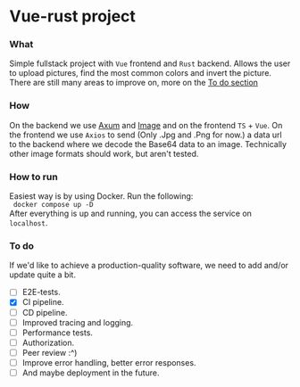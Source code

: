 # Vue-rust project  

### What  
Simple fullstack project with `Vue` frontend and `Rust` backend. Allows the user to upload pictures, find the most common colors and invert the picture. There are still many areas to improve on, more on the [To do section](#to-do) 

### How  
On the backend we use [Axum](https://github.com/tokio-rs/axum) and [Image](https://docs.rs/image/latest/image/) and on the frontend `TS` + `Vue`. On the frontend we use `Axios` to send (Only .Jpg and .Png for now.) a data url to the backend where we decode the Base64 data to an image. Technically other image formats should work, but aren't tested.


### How to run  
Easiest way is by using Docker. Run the following:  
``` docker compose up -D```   
After everything is up and running, you can access the service on `localhost`.

### To do  
If we'd like to achieve a production-quality software, we need to add and/or update quite a bit. 

- [ ] E2E-tests.  
- [X] CI pipeline.
- [ ] CD pipeline.
- [ ] Improved tracing and logging.  
- [ ] Performance tests.  
- [ ] Authorization.  
- [ ] Peer review :^)  
- [ ] Improve error handling, better error responses.  
- [ ] And maybe deployment in the future.  